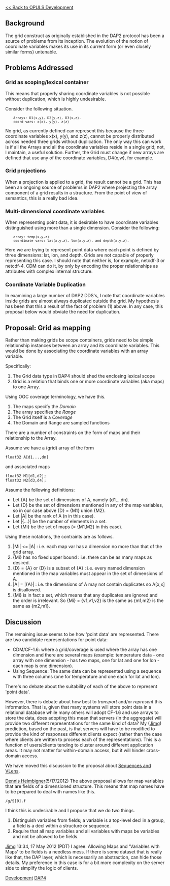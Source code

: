[\<\< Back to OPULS Development](OPULS_Development "wikilink")

## Background

The grid construct as originally established in the DAP2 protocol has
been a source of problems from its inception. The evolution of the
notion of coordinate variables makes its use in its current form (or
even closely similar forms) untenable.

## Problems Addressed

### Grid as scoping/lexical container

This means that properly sharing coordinate variables is not possible
without duplication, which is highly undesirable.

Consider the following situation. <font size="2">

        Arrays: D1(x,y), D2(y,z), D3(x,z).
        coord vars: x(x), y(y), z(z)

</font> No grid, as currently defined can represent this because the
three coordinate variables x(x), y(y), and z(z), cannot be properly
distributed across needed three grids without duplication. The only way
this can work is if all the Arrays and all the coordinate variables
reside in a single grid; not, I maintain, a useful solution. Further,
the Grid must change if new arrays are defined that use any of the
coordinate variables, D4(x,w), for example.

### Grid projections

When a projection is applied to a grid, the result cannot be a grid.
This has been an ongoing source of problems in DAP2 where projecting the
array component of a grid results in a structure. From the point of view
of semantics, this is a really bad idea.

### Multi-dimensional coordinate variables

When representing point data, it is desirable to have coordinate
variables distinguished using more than a single dimension. Consider the
following: <font size="2">

        array: temp(x,y,z)
        coordinate vars: lat(x,y,z), lon(x,y,z), and depth(x,y,z).

</font>

Here we are trying to represent point data where each point is defined
by three dimensions: lat, lon, and depth. Grids are not capable of
properly representing this case. I should note that neither is, for
example, netcdf-3 or netcdf-4. CDM can do it, by only by encoding the
proper relationships as attributes with complex internal structure.

### Coordinate Variable Duplication

In examining a large number of DAP2 DDS's, I note that coordinate
variables inside grids are almost always duplicated outside the grid. My
hypothesis has been that this a result of the fact of problem (1) above.
In any case, this proposal below would obviate the need for duplication.

## Proposal: Grid as mapping

Rather than making grids be scope containers, grids need to be simple
relationship instances between an array and its coordinate variables.
This would be done by associating the coordinate variables with an array
variable.

Specifically:

1.  The Grid data type in DAP4 should shed the enclosing lexical scope
2.  Grid is a relation that binds one or more coordinate variables (aka
    maps) to one Array.

Using OGC coverage terminology, we have this.

1.  The maps specify the *Domain*
2.  The array specifies the *Range*
3.  The Grid itself is a *Coverage*
4.  The Domain and Range are sampled functions

There are a number of constraints on the form of maps and their
relationship to the Array.

Assume we have a (grid) array of the form

    float32 A[d1...,dn]

and associated maps

    float32 M1[d1,d2];
    float32 M2[d3,d4];

Assume the following definitions:

- Let {A} be the set of dimensions of A, namely {d1,...dn}.
- Let {D} be the set of dimensions mentioned in any of the map
  variables, so in our case above {D} = {M1} union {M2}.
- Let \|A\| be the rank of A (n in this case).
- Let \|{...}\| be the number of elements in a set.
- Let {Mi} be the set of maps (= {M1,M2} in this case).

Using these notations, the contraints are as follows.

1.  \|Mi\| \<= \|A\| : i.e. each map var has a dimension no more than
    that of the grid array.
2.  {Mi} has no fixed upper bound : i.e. there can be as many maps as
    desired.
3.  {D} = {A} or {D} is a subset of {A} : i.e. every named dimension
    mentioned in the map variables must appear in the set of dimensions
    of A.
4.  \|A\| = \|{A}\| : i.e. the dimensions of A may not contain
    duplicates so A\[x,x\] is disallowed.
5.  {Mi} is in fact a set, which means that any duplicates are ignored
    and the order is irrelevant. So {Mi} = {v1,v1,v2} is the same as
    {m1,m2} is the same as {m2,m1}.

## Discussion

The remaining issue seems to be how 'point data' are represented. There
are two candidate representations for point data:

- CDM/CF-1.6: where a grid/coverage is used where the array has one
  dimension and there are several maps (example: temperature data - one
  array with one dimension - has two maps, one for lat and one for lon -
  each map is one dimension).
- Using Sequence: The same data can be represented using a sequence with
  three columns (one for temperature and one each for lat and lon).

There's no debate about the suitability of each of the above to
represent 'point data'.

However, there is debate about how best to *transport* and/or
*represent* this information. That is, given that many systems will
store point data in a relational database while many others will adopt
CF-1.6 and use arrays to store the data, does adopting this mean that
servers (in the aggregate) will provide two different representations
for the same kind of data? My ([Jimg](User:Jimg "wikilink")) prediction,
based on the past, is that servers will have to be modified to provide
the kind of responses different clients expect (rather than the case
where clients are written to process each of the representations). This
is a function of users/clients tending to cluster around different
application areas. It may not matter for within-domain access, but it
will hinder cross-domain access.

We have moved this discussion to the proposal about [Sequences and
VLens](DAP4:_VLens_(and_Sequences) "wikilink").

[Dennis Heimbigner](User:dmh "wikilink")(5/17/2012) The above proposal
allows for map variables that are fields of a dimensioned structure.
This means that map names have to be prepared to deal with names like
this.

    /g/S[0].f

I think this is undesirable and I propose that we do two things.

1.  Distinguish variables from fields; a variable is a top-level decl in
    a group, a field is a decl within a structure or sequence.
2.  Require that all map variables and all variables with maps be
    variables and not be allowed to be fields.

[Jimg](User:Jimg "wikilink") 13:34, 17 May 2012 (PDT) I agree. Allowing
Maps and 'Variables with Maps' to be fields is a needless mess. If there
is some dataset that is really like that, the DAP layer, which is
necessarily an abstraction, can hide those details. My preference in
this case is for a bit more complexity on the server side to simplify
the logic of clients.

[Development](Category:Development "wikilink")
[DAP4](Category:DAP4 "wikilink")